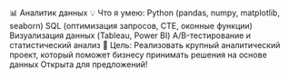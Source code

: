 📊 Аналитик данных
💡 Что я умею:
Python (pandas, numpy, matplotlib, seaborn)
SQL (оптимизация запросов, CTE, оконные функции)
Визуализация данных (Tableau, Power BI)
A/B-тестирование и статистический анализ
🚀 Цель:
Реализовать крупный аналитический проект, который поможет бизнесу принимать решения на основе данных
Открыта для предложений!
